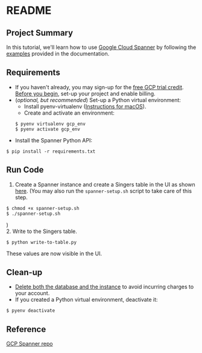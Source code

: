# README

## Project Summary

In this tutorial, we'll learn how to use [Google Cloud Spanner](https://cloud.google.com/spanner/) by following the [examples](https://cloud.google.com/spanner/docs/schema-and-data-model#schema_examples) provided in the documentation.

## Requirements

* If you haven't already, you may sign-up for the [free GCP trial credit](https://cloud.google.com/free/docs/frequently-asked-questions).   
[Before you begin](https://cloud.google.com/spanner/docs/quickstart-console#before-you-begin), set-up your project and enable billing.
* (*optional, but recommended*) Set-up a Python virtual environment:
  * Install pyenv-virtualenv ([Instructions for macOS](http://akbaribrahim.com/)).
  * Create and activate an environment:
  ```shell
  $ pyenv virtualenv gcp_env
  $ pyenv activate gcp_env
  ```
* Install the Spanner Python API:
```shell
$ pip install -r requirements.txt
```

## Run Code

1. Create a Spanner instance and create a Singers table in the UI as shown [here](https://cloud.google.com/spanner/docs/quickstart-console#create_an_instance).
(You may also run the `spanner-setup.sh` script to take care of this step.
  ```shell
  $ chmod +x spanner-setup.sh
  $ ./spanner-setup.sh
  ```
  )  
2. Write to the Singers table.
```shell
$ python write-to-table.py
```
These values are now visible in the UI.

## Clean-up

* [Delete both the database and the instance](https://cloud.google.com/spanner/docs/quickstart-console#delete_the_database) to avoid incurring charges to your account.
* If you created a Python virtual environment, deactivate it:
```shell
$ pyenv deactivate
```

## Reference

[GCP Spanner repo](https://github.com/GoogleCloudPlatform/python-docs-samples/blob/master/spanner/cloud-client/snippets.py)
